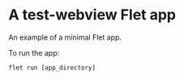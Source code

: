 # A test-webview Flet app

An example of a minimal Flet app.

To run the app:

```
flet run [app_directory]
```
